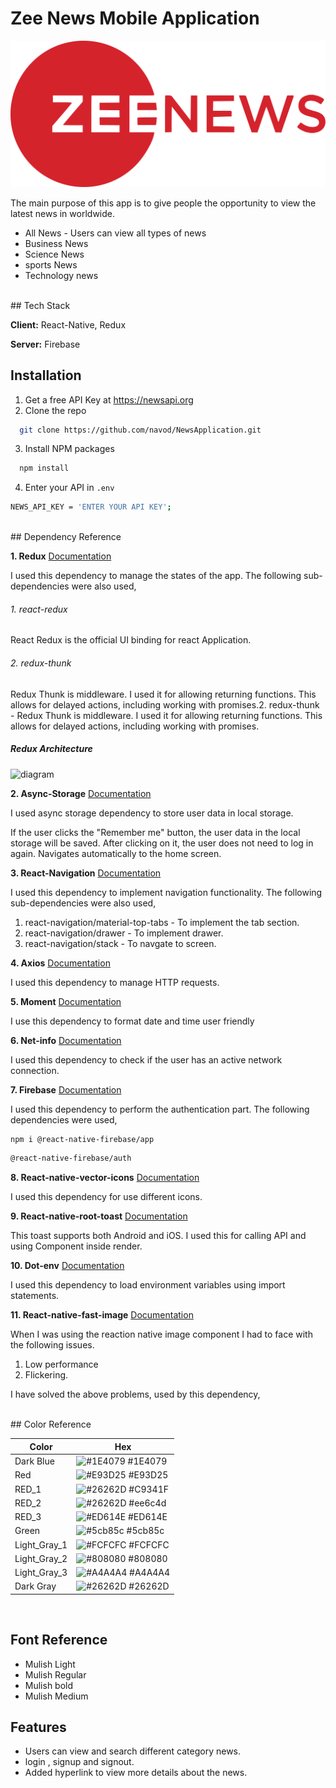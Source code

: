 # Zee News Mobile Application

![Logo](assets/logo.png)

The main purpose of this app is to give people the opportunity to view the latest news in worldwide.

- All News - Users can view all types of news
- Business News
- Science News
- sports News
- Technology news

<br/>
## Tech Stack

**Client:** React-Native, Redux

**Server:** Firebase
<br/>

## Installation

1. Get a free API Key at https://newsapi.org
2. Clone the repo

```bash
  git clone https://github.com/navod/NewsApplication.git
```

3. Install NPM packages

```bash
  npm install
```

4. Enter your API in `.env`

```bash
NEWS_API_KEY = 'ENTER YOUR API KEY';
```

<br/>
## Dependency Reference

**1. Redux** [Documentation](https://redux.js.org/introduction/getting-started)

I used this dependency to manage the states of the app. The following sub-dependencies were also used,

###### 1. react-redux

React Redux is the official UI binding for react Application.

###### 2. redux-thunk

Redux Thunk is middleware. I used it for allowing returning functions. This allows for delayed actions, including working with promises.2. redux-thunk - Redux Thunk is middleware. I used it for allowing returning functions. This allows for delayed actions, including working with promises.

##### Redux Architecture

![diagram]()

**2. Async-Storage** [Documentation](https://react-native-async-storage.github.io/async-storage/docs/usage/)

I used async storage dependency to store user data in local storage.

If the user clicks the "Remember me" button, the user data in the local storage will be saved. After clicking on it, the user does not need to log in again. Navigates automatically to the home screen.

**3. React-Navigation** [Documentation](https://reactnavigation.org/)

I used this dependency to implement navigation functionality. The following sub-dependencies were also used,

1.  react-navigation/material-top-tabs - To implement the tab section.
2.  react-navigation/drawer - To implement drawer.
3.  react-navigation/stack - To navgate to screen.

**4. Axios** [Documentation](https://www.npmjs.com/package/axios)

I used this dependency to manage HTTP requests.

**5. Moment** [Documentation](https://momentjs.com/)

I use this dependency to format date and time user friendly

**6. Net-info** [Documentation](https://github.com/react-native-netinfo/react-native-netinfo)

I used this dependency to check if the user has an active network connection.

**7. Firebase** [Documentation](https://rnfirebase.io/)

I used this dependency to perform the authentication part. The following dependencies were used,

```bash
npm i @react-native-firebase/app
```

```bash
@react-native-firebase/auth
```

**8. React-native-vector-icons** [Documentation](https://www.npmjs.com/package/react-native-vector-icons)

I used this dependency for use different icons.

**9. React-native-root-toast** [Documentation](https://www.npmjs.com/package/react-native-root-toast)

This toast supports both Android and iOS. I used this for calling API and using Component inside render.

**10. Dot-env** [Documentation](https://www.npmjs.com/package/react-native-dotenv)

I used this dependency to load environment variables using import statements.

**11. React-native-fast-image** [Documentation](https://www.npmjs.com/package/react-native-fast-image)

When I was using the reaction native image component I had to face with the following issues.

1. Low performance
2. Flickering.

I have solved the above problems, used by this dependency,

<br/>
## Color Reference

| Color        | Hex                                                              |
| ------------ | ---------------------------------------------------------------- |
| Dark Blue    | ![#1E4079](https://via.placeholder.com/10/1E4079?text=+) #1E4079 |
| Red          | ![#E93D25](https://via.placeholder.com/10/E93D25?text=+) #E93D25 |
| RED_1        | ![#26262D](https://via.placeholder.com/10/C9341F?text=+) #C9341F |
| RED_2        | ![#26262D](https://via.placeholder.com/10/ee6c4d?text=+) #ee6c4d |
| RED_3        | ![#ED614E](https://via.placeholder.com/10/ED614E?text=+) #ED614E |
| Green        | ![#5cb85c](https://via.placeholder.com/10/5cb85c?text=+) #5cb85c |
| Light_Gray_1 | ![#FCFCFC](https://via.placeholder.com/10/FCFCFC?text=+) #FCFCFC |
| Light_Gray_2 | ![#808080](https://via.placeholder.com/10/808080?text=+) #808080 |
| Light_Gray_3 | ![#A4A4A4](https://via.placeholder.com/10/A4A4A4?text=+) #A4A4A4 |
| Dark Gray    | ![#26262D](https://via.placeholder.com/10/26262D?text=+) #26262D |

<br/>

## Font Reference

- Mulish Light
- Mulish Regular
- Mulish bold
- Mulish Medium
  <br/>

## Features

- Users can view and search different category news.
- login , signup and signout.
- Added hyperlink to view more details about the news.
